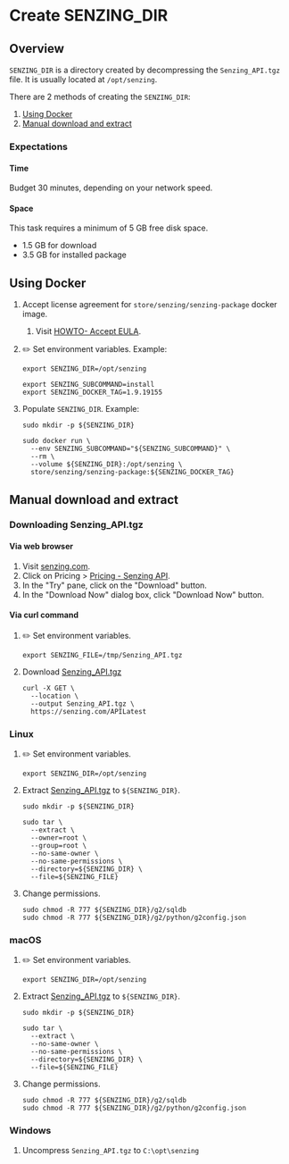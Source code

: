 # Create SENZING_DIR

## Overview

`SENZING_DIR` is a directory created by decompressing the `Senzing_API.tgz` file.
It is usually located at `/opt/senzing`.

There are 2 methods of creating the `SENZING_DIR`:

1. [Using Docker](#using-docker)
1. [Manual download and extract](#manual-download-and-extract)

### Expectations

#### Time

Budget 30 minutes, depending on your network speed.

#### Space

This task requires a minimum of 5 GB free disk space.

- 1.5 GB for download
- 3.5 GB for installed package

## Using Docker

1. Accept license agreement for `store/senzing/senzing-package` docker image.
    1. Visit [HOWTO- Accept EULA](accept-eula.md#storesenzingsenzing-package-docker-image).

1. :pencil2: Set environment variables.
   Example:

    ```console
    export SENZING_DIR=/opt/senzing

    export SENZING_SUBCOMMAND=install
    export SENZING_DOCKER_TAG=1.9.19155
    ```

1. Populate `SENZING_DIR`.
   Example:

    ```console
    sudo mkdir -p ${SENZING_DIR}

    sudo docker run \
      --env SENZING_SUBCOMMAND="${SENZING_SUBCOMMAND}" \
      --rm \
      --volume ${SENZING_DIR}:/opt/senzing \
      store/senzing/senzing-package:${SENZING_DOCKER_TAG}
    ```

## Manual download and extract

### Downloading Senzing_API.tgz

#### Via web browser

1. Visit [senzing.com](https://senzing.com/).
1. Click on Pricing > [Pricing - Senzing API](https://senzing.com/pricing/pricing-senzing-api/).
1. In the "Try" pane, click on the "Download" button.
1. In the "Download Now" dialog box, click "Download Now" button.

#### Via curl command

1. :pencil2: Set environment variables.

    ```console
    export SENZING_FILE=/tmp/Senzing_API.tgz
    ```

1. Download [Senzing_API.tgz](https://s3.amazonaws.com/public-read-access/SenzingComDownloads/Senzing_API.tgz)

    ```console
    curl -X GET \
      --location \
      --output Senzing_API.tgz \
      https://senzing.com/APILatest
    ```

### Linux

1. :pencil2: Set environment variables.

    ```console
    export SENZING_DIR=/opt/senzing
    ```

1. Extract [Senzing_API.tgz](https://s3.amazonaws.com/public-read-access/SenzingComDownloads/Senzing_API.tgz)
   to `${SENZING_DIR}`.

    ```console
    sudo mkdir -p ${SENZING_DIR}

    sudo tar \
      --extract \
      --owner=root \
      --group=root \
      --no-same-owner \
      --no-same-permissions \
      --directory=${SENZING_DIR} \
      --file=${SENZING_FILE}
    ```

1. Change permissions.

    ```console
    sudo chmod -R 777 ${SENZING_DIR}/g2/sqldb
    sudo chmod -R 777 ${SENZING_DIR}/g2/python/g2config.json
    ```

### macOS

1. :pencil2: Set environment variables.

    ```console
    export SENZING_DIR=/opt/senzing
    ```

1. Extract [Senzing_API.tgz](https://s3.amazonaws.com/public-read-access/SenzingComDownloads/Senzing_API.tgz)
   to `${SENZING_DIR}`.

    ```console
    sudo mkdir -p ${SENZING_DIR}

    sudo tar \
      --extract \
      --no-same-owner \
      --no-same-permissions \
      --directory=${SENZING_DIR} \
      --file=${SENZING_FILE}
    ```

1. Change permissions.

    ```console
    sudo chmod -R 777 ${SENZING_DIR}/g2/sqldb
    sudo chmod -R 777 ${SENZING_DIR}/g2/python/g2config.json
    ```

### Windows

1. Uncompress `Senzing_API.tgz` to `C:\opt\senzing`
